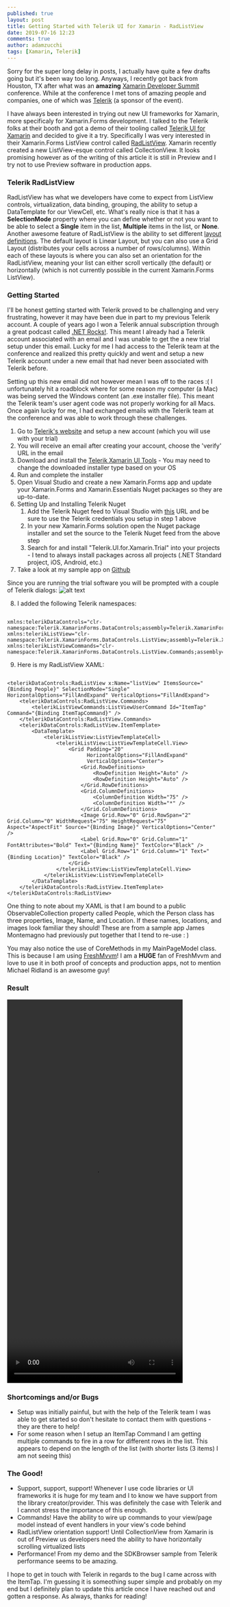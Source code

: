 ```yaml
---
published: true
layout: post
title: Getting Started with Telerik UI for Xamarin - RadListView
date: 2019-07-16 12:23
comments: true
author: adamzucchi
tags: [Xamarin, Telerik]
---
```

Sorry for the super long delay in posts, I actually have quite a few drafts going but it's been way too long.  Anyways, I recently got back from Houston, TX after what was an **amazing** [Xamarin Developer Summit](https://xamarindevelopersummit.com) conference.  While at the conference I met tons of amazing people and companies, one of which was [Telerik](https://www.telerik.com) (a sponsor of the event).

I have always been interested in trying out new UI frameworks for Xamarin, more specificaly for Xamarin.Forms development.  I talked to the Telerik folks at their booth and got a demo of their tooling called [Telerik UI for Xamarin](https://www.telerik.com/xamarin-ui) and decided to give it a try.  Specifically I was very interested in their Xamarin.Forms ListView control called [RadListView](https://www.telerik.com/xamarin-ui/listview).  Xamarin recently created a new ListView-esque control called CollectionView.  It looks promising however as of the writing of this article it is still in Preview and I try not to use Preview software in production apps.

### Telerik RadListView  
RadListView has what we developers have come to expect from ListView controls, virtualization, data binding, grouping, the ability to setup a DataTemplate for our ViewCell, etc. What's really nice is that it has a **SelectionMode** property where you can define whether or not you want to be able to select a **Single** item in the list, **Multiple** items in the list, or **None**.  Another awesome feature of RadListView is the ability to set different [layout definitions](https://docs.telerik.com/devtools/xamarin/controls/listview/listview-features-layouts).  The default layout is Linear Layout, but you can also use a Grid Layout (distributes your cells across a number of rows/columns).  Within each of these layouts is where you can also set an orientation for the RadListView, meaning your list can either scroll vertically (the default) or horizontally (which is not currently possible in the current Xamarin.Forms ListView).

### Getting Started  
I'll be honest getting started with Telerik proved to be challenging and very frustrating, however it may have been due in part to my previous Telerik account.  A couple of years ago I won a Telerik annual subscription through a great podcast called [.NET Rocks!](https://dotnetrocks.com).  This meant I already had a Telerik account associated with an email and I was unable to get the a new trial setup under this email.  Lucky for me I had access to the Telerik team at the conference and realized this pretty quickly and went and setup a new Telerik account under a new email that had never been associated with Telerik before.

Setting up this new email did not however mean I was off to the races :(  I unfortunately hit a roadblock where for some reason my computer (a Mac) was being served the Windows content (an .exe installer file).  This meant the Telerik team's user agent code was not properly working for all Macs.  Once again lucky for me, I had exchanged emails with the Telerik team at the conference and was able to work through these challenges.

1. Go to [Telerik's website](https://www.telerik.com/login/v2/telerik#register) and setup a new account (which you will use with your trial)
2. You will receive an email after creating your account, choose the 'verify' URL in the email
3. Download and install the [Telerik Xamarin UI Tools](https://www.telerik.com/download-trial-file/v2-b/ui-for-xamarin?file=pkg) - You may need to change the downloaded installer type based on your OS
4. Run and complete the installer
5. Open Visual Studio and create a new Xamarin.Forms app and update your Xamarin.Forms and Xamarin.Essentials Nuget packages so they are up-to-date.
6. Setting Up and Installing Telerik Nuget  
	1. Add the Telerik Nuget feed to Visual Studio with [this](https://nuget.telerik.com/nuget) URL and be sure to use the Telerik credentials you setup in step 1 above  
	2. In your new Xamarin.Forms solution open the Nuget package installer and set the source to the Telerik Nuget feed from the above step  
	3. Search for and install "Telerik.UI.for.Xamarin.Trial" into your projects - I tend to always install packages across all projects (.NET Standard project, iOS, Android, etc.)  
7. Take a look at my sample app on [Github](https://github.com/adamzucchi/TelerikUIToolsTest)

Since you are running the trial software you will be prompted with a couple of Telerik dialogs:
![alt text][monkeys]

8. I added the following Telerik namespaces:  

```  

xmlns:telerikDataControls="clr-namespace:Telerik.XamarinForms.DataControls;assembly=Telerik.XamarinForms.DataControls"  
xmlns:telerikListView="clr-namespace:Telerik.XamarinForms.DataControls.ListView;assembly=Telerik.XamarinForms.DataControls"  
xmlns:telerikListViewCommands="clr-namespace:Telerik.XamarinForms.DataControls.ListView.Commands;assembly=Telerik.XamarinForms.DataControls"  

```

9. Here is my RadListView XAML:

```  

<telerikDataControls:RadListView x:Name="listView" ItemsSource="{Binding People}" SelectionMode="Single" HorizontalOptions="FillAndExpand" VerticalOptions="FillAndExpand">
	<telerikDataControls:RadListView.Commands>
		<telerikListViewCommands:ListViewUserCommand Id="ItemTap" Command="{Binding ItemTapCommand}" />
	</telerikDataControls:RadListView.Commands>
	<telerikDataControls:RadListView.ItemTemplate>
		<DataTemplate>
			<telerikListView:ListViewTemplateCell>
				<telerikListView:ListViewTemplateCell.View>
					<Grid Padding="20"
						  HorizontalOptions="FillAndExpand"
						  VerticalOptions="Center">
						<Grid.RowDefinitions>
							<RowDefinition Height="Auto" />
							<RowDefinition Height="Auto" />
						</Grid.RowDefinitions>
						<Grid.ColumnDefinitions>
							<ColumnDefinition Width="75" />
							<ColumnDefinition Width="*" />
						</Grid.ColumnDefinitions>
						<Image Grid.Row="0" Grid.RowSpan="2" Grid.Column="0" WidthRequest="75" HeightRequest="75" Aspect="AspectFit" Source="{Binding Image}" VerticalOptions="Center" />
						<Label Grid.Row="0" Grid.Column="1" FontAttributes="Bold" Text="{Binding Name}" TextColor="Black" />
						<Label Grid.Row="1" Grid.Column="1" Text="{Binding Location}" TextColor="Black" />
					</Grid>
				</telerikListView:ListViewTemplateCell.View>
			</telerikListView:ListViewTemplateCell>
		</DataTemplate>
	</telerikDataControls:RadListView.ItemTemplate>
</telerikDataControls:RadListView>

```  

One thing to note about my XAML is that I am bound to a public ObservableCollection<Person> property called People, which the Person class has three properties, Image, Name, and Location.  If these names, locations, and images look familiar they should! These are from a sample app James Montemagno had previously put together that I tend to re-use : )

You may also notice the use of CoreMethods in my MainPageModel class. This is because I am using [FreshMvvm](https://github.com/rid00z/FreshMvvm)!  I am a **HUGE** fan of FreshMvvm and love to use it in both proof of concepts and production apps, not to mention Michael Ridland is an awesome guy!

### Result  
<video width="410" height="895" autoplay="true" controls>
	<source src="../images/20190716/monkeys.mp4" type="video/mp4" />
</video>

### Shortcomings and/or Bugs  
- Setup was initially painful, but with the help of the Telerik team I was able to get started so don't hesitate to contact them with questions - they are there to help!
- For some reason when I setup an ItemTap Command I am getting multiple commands to fire in a row for different rows in the list. This appears to depend on the length of the list (with shorter lists (3 items) I am not seeing this)

### The Good!  
- Support, support, support! Whenever I use code libraries or UI frameworks it is huge for my team and I to know we have support from the library creator/provider. This was definitely the case with Telerik and I cannot stress the importance of this enough.
-  Commands! Have the ability to wire up commands to your view/page model instead of event handlers in your view's code behind
- RadListView orientation support! Until CollectionView from Xamarin is out of Preview us developers need the ability to have horizontally scrolling virtualized lists
- Performance! From my demo and the SDKBrowser sample from Telerik performance seems to be amazing.

I hope to get in touch with Telerik in regards to the bug I came across with the ItemTap.  I'm guessing it is someothing super simple and probably on my end but I definitely plan to update this article once I have reached out and gotten a response. As always, thanks for reading!

[monkeys]:../images/20190716/monkeys.png "App Start"